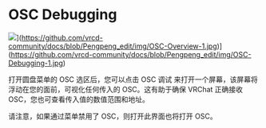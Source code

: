 # OSC Debugging

[![](https://github.com/vrcd-community/docs/blob/Pengpeng_edit/img/OSC-Debugging-1.jpg)](https://github.com/vrcd-community/docs/blob/Pengpeng_edit/img/OSC-Debugging-1.jpg)](https://github.com/vrcd-community/docs/blob/Pengpeng_edit/img/OSC-Overview-1.jpg)](https://github.com/vrcd-community/docs/blob/Pengpeng_edit/img/OSC-Debugging-1.jpg)

打开圆盘菜单的 OSC 选区后，您可以点击 OSC 调试 来打开一个屏幕，该屏幕将浮动在您的面前，可视化任何传入的 OSC。这有助于确保 VRChat 正确接收 OSC，您也可查看传入值的数值范围和地址。

请注意，如果通过菜单禁用了 OSC，则打开此界面也将打开 OSC。

